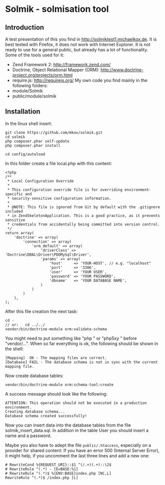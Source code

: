 Solmik - solmisation tool
=========================

Introduction
------------
A test presentation of this you find in http://solmiktest1.michaelkox.de.
It is best tested with Firefox, it does not work with Internet Explorer.
It is not ready to use for a general public, but already has a lot of functionality. 
Some of the tools used for it:
- Zend Framework 2: http://framework.zend.com/
- Doctrine, Object Relational Mapper (ORM): http://www.doctrine-project.org/projects/orm.html
- require.js: http://requirejs.org/
My own code you find mainly in the following folders:
- module/Solmik
- public/module/solmik

Installation
------------

In the linux shell insert:

    git clone https://github.com/mkox/solmik.git
    cd solmik
    php composer.phar self-update
    php composer.phar install

    cd config/autoload

In this folder create a file local.php with this content:

    <?php
    /**
     * Local Configuration Override
     *
     * This configuration override file is for overriding environment-specific and
     * security-sensitive configuration information. 
     *
     * @NOTE: This file is ignored from Git by default with the .gitignore included
     * in ZendSkeletonApplication. This is a good practice, as it prevents sensitive
     * credentials from accidentally being committed into version control.
     */
    return array(
        'doctrine' => array(
            'connection' => array(
                'orm_default' => array(
                    'driverClass' => 'Doctrine\DBAL\Driver\PDOMySql\Driver',
                    'params' => array(
                        'host'     => 'YOUR-HOST', // e.g. "localhost"
                        'port'     => '3306',
                        'user'     => 'YOUR USER',
                        'password' => 'YOUR PASSWORD',
                        'dbname'   => 'YOUR DATABASE NAME',
                    )
                )
            )
        ),
    );

After this file creation the next task:

    cd -
    // or:   cd ../../
    vendor/bin/doctrine-module orm:validate-schema

You might need to put something like "php " or "php5xy " before "vendor/...".
When so far everything is ok, the following should be shown in the shell:

    [Mapping]  OK - The mapping files are correct.
    [Database] FAIL - The database schema is not in sync with the current mapping file.

Now create database tables:

    vendor/bin/doctrine-module orm:schema-tool:create

A success message should look like the following:

    ATTENTION: This operation should not be executed in a production environment.
    Creating database schema...
    Database schema created successfully!

Now you can insert data into the database tables from the file solmik_insert_data.sql.
In addition in the table User you should insert a name and a password.

Maybe you also have to adept the file `public/.htaccess`, especially on a provider for shared content:
If you have an error 500 (Internal Server Error), it might help, if you uncomment the last three lines and add
a new one:

    # RewriteCond %{REQUEST_URI}::$1 ^(/.+)(.+)::\2$
    # RewriteRule ^(.*) - [E=BASE:%1]
    # RewriteRule ^(.*)$ %{ENV:BASE}index.php [NC,L]
    RewriteRule ^(.*)$ /index.php [L]
